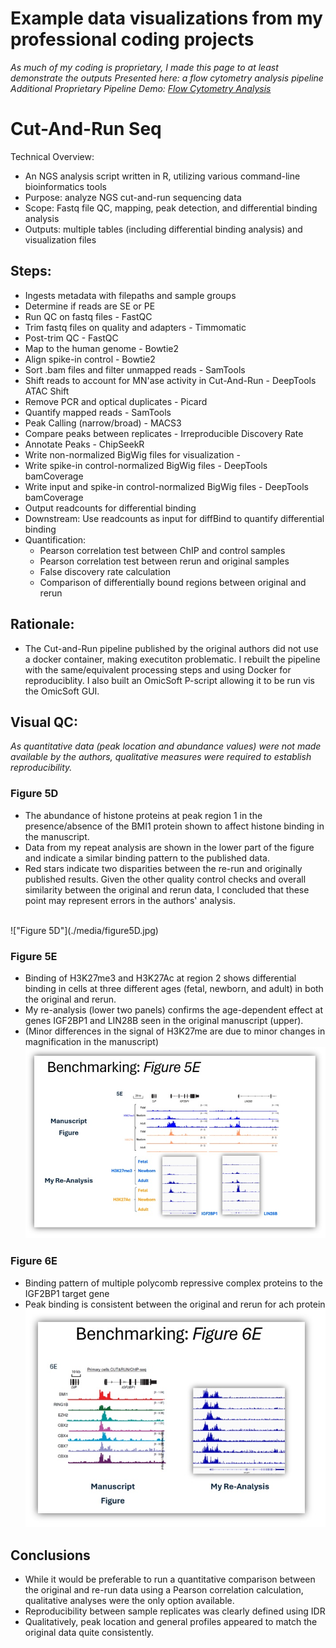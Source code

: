 # Example data visualizations from my professional coding projects
<i>As much of my coding is proprietary, I made this page to at least demonstrate the outputs</i>
<i>Presented here: a flow cytometry analysis pipeline</i><br>
<i>Additional Proprietary Pipeline Demo: [Flow Cytometry Analysis](https://github.com/The1stMartian/Pipeline-Examples)</i>

# Cut-And-Run Seq
Technical Overview: 
- An NGS analysis script written in R, utilizing various command-line bioinformatics tools
- Purpose: analyze NGS cut-and-run sequencing data
- Scope: Fastq file QC, mapping, peak detection, and differential binding analysis
- Outputs: multiple tables (including differential binding analysis) and visualization files 

## Steps:
- Ingests metadata with filepaths and sample groups
- Determine if reads are SE or PE
- Run QC on fastq files - FastQC
- Trim fastq files on quality and adapters - Timmomatic
- Post-trim QC - FastQC
- Map to the human genome - Bowtie2
- Align spike-in control - Bowtie2
- Sort .bam files and filter unmapped reads - SamTools
- Shift reads to account for MN'ase activity in Cut-And-Run - DeepTools ATAC Shift
- Remove PCR and optical duplicates - Picard
- Quantify mapped reads - SamTools  
- Peak Calling (narrow/broad) - MACS3
- Compare peaks between replicates - Irreproducible Discovery Rate
- Annotate Peaks - ChipSeekR
- Write non-normalized BigWig files for visualization - 
- Write spike-in control-normalized BigWig files - DeepTools bamCoverage
- Write input and spike-in control-normalized BigWig files - DeepTools bamCoverage
- Output readcounts for differential binding
- Downstream: Use readcounts as input for diffBind to quantify differential binding
- Quantification:
	- Pearson correlation test between ChIP and control samples
	- Pearson correlation test between rerun and original samples 
	- False discovery rate calculation 
	- Comparison of differentially bound regions between original and rerun

## Rationale:
- The Cut-and-Run pipeline published by the original authors did not use a docker container, making executiton problematic. I rebuilt the pipeline with the same/equivalent processing steps and using Docker for reproduciblity. I also built an OmicSoft P-script allowing it to be run vis the OmicSoft GUI.

## Visual QC:
<i>As quantitative data (peak location and abundance values) were not made available by the authors, qualitative measures were required to establish reproducibility.</i>

### Figure 5D
- The abundance of histone proteins at peak region 1 in the presence/absence of the BMI1 protein shown to affect histone binding in the manuscript.
- Data from my repeat analysis are shown in the lower part of the figure and indicate a similar binding pattern to the published data. 
- Red stars indicate two disparities between the re-run and originally published results. Given the other quality control checks and overall similarity between the original and rerun data, I concluded that these point may represent errors in the authors' analysis.
<br>
!["Figure 5D"](./media/figure5D.jpg)

### Figure 5E
- Binding of H3K27me3 and H3K27Ac at region 2 shows differential binding in cells at three different ages (fetal, newborn, and adult) in both the original and rerun.<br>
- My re-analysis (lower two panels) confirms the age-dependent effect at genes IGF2BP1 and LIN28B seen in the original manuscript (upper).
- (Minor differences in the signal of H3K27me are due to minor changes in magnification in the manuscript)
!["Figure 5E"](./media/figure5E.jpg)

### Figure 6E
- Binding pattern of multiple polycomb repressive complex proteins to the IGF2BP1 target gene
- Peak binding is consistent between the original and rerun for ach protein<br>
!["Figure 6E"](./media/figure6E.jpg)

## Conclusions
- While it would be preferable to run a quantitative comparison between the original and re-run data using a Pearson correlation calculation, qualitative analyses were the only option available.
- Reproducibility between sample replicates was clearly defined using IDR
- Qualitatively, peak location and general profiles appeared to match the original data quite consistently.